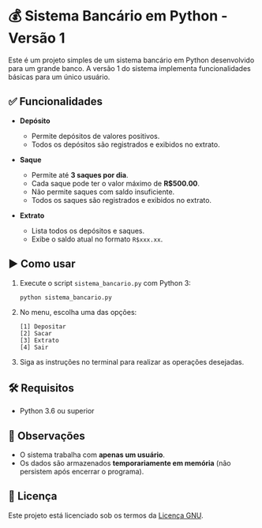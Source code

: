# 💰 Sistema Bancário em Python - Versão 1

Este é um projeto simples de um sistema bancário em Python desenvolvido para um grande banco. A versão 1 do sistema implementa funcionalidades básicas para um único usuário.

## ✅ Funcionalidades

- **Depósito**
  - Permite depósitos de valores positivos.
  - Todos os depósitos são registrados e exibidos no extrato.

- **Saque**
  - Permite até **3 saques por dia**.
  - Cada saque pode ter o valor máximo de **R$500.00**.
  - Não permite saques com saldo insuficiente.
  - Todos os saques são registrados e exibidos no extrato.

- **Extrato**
  - Lista todos os depósitos e saques.
  - Exibe o saldo atual no formato `R$xxx.xx`.

## ▶️ Como usar

1. Execute o script `sistema_bancario.py` com Python 3:
   ```bash
   python sistema_bancario.py
   ```

2. No menu, escolha uma das opções:
   ```
   [1] Depositar
   [2] Sacar
   [3] Extrato
   [4] Sair
   ```

3. Siga as instruções no terminal para realizar as operações desejadas.

## 🛠 Requisitos

- Python 3.6 ou superior

## 📌 Observações

- O sistema trabalha com **apenas um usuário**.
- Os dados são armazenados **temporariamente em memória** (não persistem após encerrar o programa).

## 📝 Licença

Este projeto está licenciado sob os termos da [Licença GNU](LICENSE).

